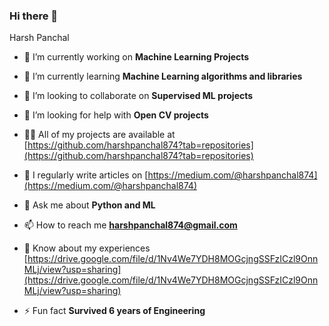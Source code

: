 ### Hi there 👋
Harsh Panchal
<!--
**harshpanchal874/harshpanchal874** is a ✨ _special_ ✨ repository because its `README.md` (this file) appears on your GitHub profile.

Here are some ideas to get you started:

- 🔭 I’m currently working on Machine Learning projects
- 🌱 I’m currently learning ...
- 👯 I’m looking to collaborate on ...
- 🤔 I’m looking for help with ...
- 💬 Ask me about ...
- 📫 How to reach me: ...
- 😄 Pronouns: ...
- ⚡ Fun fact: ...
-->

- 🔭 I’m currently working on **Machine Learning Projects**

- 🌱 I’m currently learning **Machine Learning algorithms and libraries**

- 👯 I’m looking to collaborate on **Supervised ML projects**

- 🤝 I’m looking for help with **Open CV projects**

- 👨‍💻 All of my projects are available at [https://github.com/harshpanchal874?tab=repositories](https://github.com/harshpanchal874?tab=repositories)

- 📝 I regularly write articles on [https://medium.com/@harshpanchal874](https://medium.com/@harshpanchal874)

- 💬 Ask me about **Python and ML**

- 📫 How to reach me **harshpanchal874@gmail.com**

- 📄 Know about my experiences [https://drive.google.com/file/d/1Nv4We7YDH8MOGcjngSSFzICzl9OnnMLj/view?usp=sharing](https://drive.google.com/file/d/1Nv4We7YDH8MOGcjngSSFzICzl9OnnMLj/view?usp=sharing)

- ⚡ Fun fact **Survived 6 years of Engineering**

